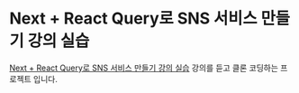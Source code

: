 # Next + React Query로 SNS 서비스 만들기 강의 실습

[Next + React Query로 SNS 서비스 만들기 강의 실습](https://www.inflearn.com/course/next-react-query-sns%EC%84%9C%EB%B9%84%EC%8A%A4/dashboard) 강의를 듣고 클론 코딩하는 프로젝트 입니다.
